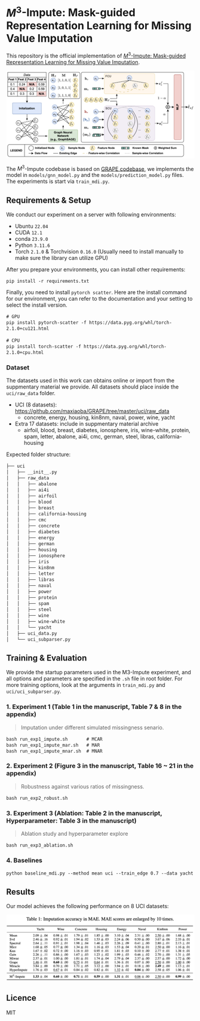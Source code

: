 # $M^3$-Impute: Mask-guided Representation Learning for Missing Value Imputation

This repository is the official implementation of [$M^3$-Impute: Mask-guided Representation Learning for Missing Value Imputation](https://arxiv.org/abs/TBA). 

![M3-Impute Model Structure](assets/m3-model.png)

The $M^3$-Impute codebase is based on [GRAPE codebase](https://github.com/maxiaoba/GRAPE), we implements the model in `models/gnn_model.py` and the `models/prediction_model.py` files. The experiments is start via `train_mdi.py`.

## Requirements & Setup

We conduct our experiment on a server with following environments:

- Ubuntu `22.04`
- CUDA `12.1`
- conda `23.9.0`
- Python `3.11.6`
- Torch `2.1.0` & Torchvision `0.16.0` (Usually need to install manually to make sure the library can utilize GPU)

After you prepare your environments, you can install other requirements:

```setup
pip install -r requirements.txt
```

Finally, you need to install `pytorch scatter`. Here are the install command for our environment, you can refer to the documentation and your setting to select the install version.

```setup
# GPU
pip install pytorch-scatter -f https://data.pyg.org/whl/torch-2.1.0+cu121.html

# CPU
pip install torch-scatter -f https://data.pyg.org/whl/torch-2.1.0+cpu.html
```

### Dataset

The datasets used in this work can obtains online or import from the suppmentary material we provide. All datasets should place inside the `uci/raw_data` folder.

- UCI (8 datasets): https://github.com/maxiaoba/GRAPE/tree/master/uci/raw_data
  - concrete, energy, housing, kin8nm, naval, power, wine, yacht
- Extra 17 datasets: include in suppmentary material archive
  - airfoil, blood, breast, diabetes, ionosphere, iris, wine-white, protein, spam, letter, abalone, ai4i, cmc, german, steel, libras, california-housing


Expected folder structure:

```
├── uci
│   ├── __init__.py
│   ├── raw_data
│   │   ├── abalone
│   │   ├── ai4i
│   │   ├── airfoil
│   │   ├── blood
│   │   ├── breast
│   │   ├── california-housing
│   │   ├── cmc
│   │   ├── concrete
│   │   ├── diabetes
│   │   ├── energy
│   │   ├── german
│   │   ├── housing
│   │   ├── ionosphere
│   │   ├── iris
│   │   ├── kin8nm
│   │   ├── letter
│   │   ├── libras
│   │   ├── naval
│   │   ├── power
│   │   ├── protein
│   │   ├── spam
│   │   ├── steel
│   │   ├── wine
│   │   ├── wine-white
│   │   └── yacht
│   ├── uci_data.py
│   └── uci_subparser.py
```


## Training & Evaluation

We provide the startup parameters used in the M3-Impute experiment, and all options and parameters are specified in the `.sh` file in root folder. For more training options, look at the arguments in `train_mdi.py` and `uci/uci_subparser.py`.

### 1. Experiment 1 (Table 1 in the manuscript, Table 7 & 8 in the appendix)

> Imputation under different simulated missingness senario.

```train
bash run_exp1_impute.sh       # MCAR
bash run_exp1_impute_mar.sh   # MAR
bash run_exp1_impute_mnar.sh  # MNAR
```

### 2. Experiment 2 (Figure 3 in the manuscript, Table 16 ~ 21 in the appendix)

> Robustness against various ratios of missingness.

```train
bash run_exp2_robust.sh
```

### 3. Experiment 3 (Ablation: Table 2 in the manuscript, Hyperparameter: Table 3 in the manuscript)

> Ablation study and hyperparameter explore

```train
bash run_exp3_ablation.sh
```

### 4. Baselines

```
python baseline_mdi.py --method mean uci --train_edge 0.7 --data yacht
```

## Results

Our model achieves the following performance on 8 UCI datasets:

![M3-Impute Model Results](assets/result.jpg)


## Licence

MIT
